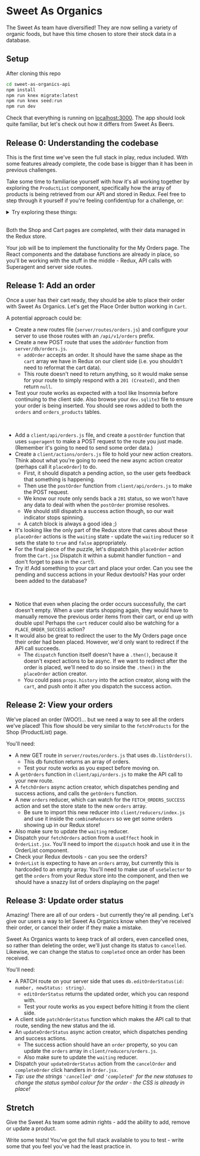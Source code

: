 # Sweet As Organics

The Sweet As team have diversified! They are now selling a variety of organic foods, but have this time chosen to store their stock data in a database.

## Setup

After cloning this repo

```sh
cd sweet-as-organics-api
npm install
npm run knex migrate:latest
npm run knex seed:run
npm run dev
```

Check that everything is running on [localhost:3000](http://localhost:3000). The app should look quite familiar, but let's check out how it differs from Sweet As Beers.

## Release 0: Understanding the codebase
This is the first time we've seen the full stack in play, redux included. With some features already complete, the code base is bigger than it has been in previous challenges.

Take some time to familiarise yourself with how it's all working together by exploring the `ProductList` component, specifically how the array of products is being retrieved from our API and stored in Redux. Feel free to step through it yourself if you're feeling confident/up for a challenge, or:

<details><summary>Try exploring these things:</summary>

* How the `products` getting on to `ProductList`'s props.
* How that `products` array gets into the Redux store in the first place. What's happening in `ProductList`'s `useEffect` method?
* Check out that `fetchProducts` action creator. It returns a function rather than an object, which means it is an _async action creator_. It calls a `getProducts()` function. What does that function do?
* On our server side, we have `/api/v1/products` GET route that uses a DB function - you could fire up a tool like Insomnia to see if this route works like you expect.
* Follow the path back to the client side. How does the `products` data get back to that async `fetchProducts` action creator? What happens to the data then?
* Open your Redux devtools, and as you refresh the Shop (ProductList) page, see how those dispatched actions update the store state. Can you confirm that understanding by taking a look at the reducers?
* What does setting the `waiting` state do in terms of UI? Using the timeline slider at the bottom of your Redux devtools is a good way to see how the UI is changing based on different actions.
* Notice how both the `products` and `waiting` reducers are watching for an action type of `FETCH_PRODUCTS_SUCCESS`, so those two different parts of the Redux store state get updated from the one action!

</details>

<br>

Both the Shop and Cart pages are completed, with their data managed in the Redux store.

Your job will be to implement the functionality for the My Orders page. The React components and the database functions are already in place, so you'll be working with the stuff in the middle - Redux, API calls with Superagent and server side routes.

## Release 1: Add an order
Once a user has their cart ready, they should be able to place their order with Sweet As Organics. Let's get the Place Order button working in `Cart`.

A potential approach could be:
* Create a new routes file (`server/routes/orders.js`) and configure your server to use those routes with an `/api/v1/orders` prefix.
* Create a new POST route that uses the `addOrder` function from `server/db/orders.js`.
  * `addOrder` accepts an order. It should have the same shape as the `cart` array we have in Redux on our client side (i.e. you shouldn't need to reformat the cart data).
  * This route doesn't need to return anything, so it would make sense for your route to simply respond with a `201 (Created)`, and then return `null`.
* Test your route works as expected with a tool like Insomnia before continuing to the client side. Also browse your `dev.sqlite3` file to ensure your order is being inserted. You should see rows added to both the `orders` and `orders_products` tables.

<br>

* Add a `client/api/orders.js` file, and create a `postOrder` function that uses `superagent` to make a POST request to the route you just made. (Remember it's going to need to send some order data.)
* Create a `client/actions/orders.js` file to hold your new action creators. Think about what you're going to need the new async action creator (perhaps call it `placeOrder`) to do.
  * First, it should dispatch a pending action, so the user gets feedback that something is happening.
  * Then use the `postOrder` function from `client/api/orders.js` to make the POST request.
  * We know our route only sends back a `201` status, so we won't have any data to deal with when the `postOrder` promise resolves.
  * We should still dispatch a success action though, so our wait indicator stops spinning.
  * A catch block is always a good idea ;)
* It's looking like the only part of the Redux store that cares about these `placeOrder` actions is the `waiting` state - update the `waiting` reducer so it sets the state to `true` and `false` appropriately.
* For the final piece of the puzzle, let's dispatch this `placeOrder` action from the `Cart.jsx` Dispatch it within a submit handler function – and don't forget to pass in the `cart`!).
* Try it! Add something to your cart and place your order. Can you see the pending and success actions in your Redux devtools? Has your order been added to the database?

<br> 

* Notice that even when placing the order occurs successfully, the cart doesn't empty. When a user starts shopping again, they would have to manually remove the previous order items from their cart, or end up with double ups! Perhaps the `cart` reducer could also be watching for a `PLACE_ORDER_SUCCESS` action?
* It would also be great to redirect the user to the My Orders page once their order had been placed. However, we'd only want to redirect if the API call succeeds.
  * The `dispatch` function itself doesn't have a `.then()`, because it doesn't expect actions to be async. If we want to redirect after the order is placed, we'll need to do so inside the `.then()` in the `placeOrder` action creator.
  * You could pass `props.history` into the action creator, along with the `cart`, and push onto it after you dispatch the success action.

## Release 2: View your orders
We've placed an order (WOO!)... but we need a way to see all the orders we've placed! This flow should be very similar to the `fetchProducts` for the Shop (ProductList) page. 

You'll need:
* A new GET route in `server/routes/orders.js` that uses `db.listOrders()`.
  * This db function returns an array of orders.
  * Test your route works as you expect before moving on.
* A `getOrders` function in `client/api/orders.js` to make the API call to your new route.
* A `fetchOrders` async action creator, which dispatches pending and success actions, and calls the `getOrders` function.
* A new `orders` reducer, which can watch for the `FETCH_ORDERS_SUCCESS` action and set the store state to the new `orders` array. 
  * Be sure to import this new reducer into `client/reducers/index.js` and use it inside the `combineReducers` so we get some orders showing up in our Redux store!
* Also make sure to update the `waiting` reducer.
* Dispatch your `fetchOrders` action from a `useEffect` hook in `OrderList.jsx`. You'll need to import the `dispatch` hook and use it in the OrderList component.
* Check your Redux devtools - can you see the orders?
* `OrderList` is expecting to have an `orders` array, but currently this is hardcoded to an empty array. You'll need to make use of `useSelector` to get the `orders` from your Redux store into the component, and then we should have a snazzy list of orders displaying on the page!

## Release 3: Update order status
Amazing! There are all of our orders - but currently they're all pending. Let's give our users a way to let Sweet As Organics know when they've received their order, or cancel their order if they make a mistake.

Sweet As Organics wants to keep track of all orders, even cancelled ones, so rather than deleting the order, we'll just change its status to `cancelled`. Likewise, we can change the status to `completed` once an order has been received.

You'll need:
* A PATCH route on your server side that uses `db.editOrderStatus(id: number, newStatus: string)`.
  * `editOrderStatus` returns the updated order, which you can respond with.
  * Test your route works as you expect before hitting it from the client side.
* A client side `patchOrderStatus` function which makes the API call to that route, sending the new status and the id.
* An `updateOrderStatus` async action creator, which dispatches pending and success actions.
  * The success action should have an `order` property, so you can update the `orders` array in `client/reducers/orders.js`.
  * Also make sure to update the `waiting` reducer.
* Dispatch your `updateOrderStatus` action from the `cancelOrder` and `completeOrder` click handlers in `Order.jsx`.
* _Tip: use the strings `'cancelled'` and `'completed'` for the new statuses to change the status symbol colour for the order - the CSS is already in place!_


## Stretch
Give the Sweet As team some admin rights - add the ability to add, remove or update a product.

Write some tests! You've got the full stack available to you to test - write some that you feel you've had the least practice in.
